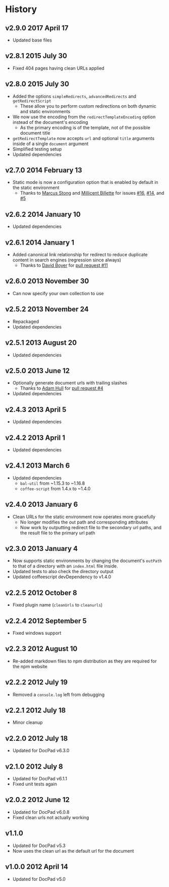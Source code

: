 # History

## v2.9.0 2017 April 17
- Updated base files

## v2.8.1 2015 July 30
- Fixed 404 pages having clean URLs applied

## v2.8.0 2015 July 30
- Added the options `simpleRedirects`, `advancedRedirects` and `getRedirectScript`
	- These allow you to perform custom redirections on both dynamic and static environments
- We now use the encoding from the `redirectTemplateEncoding` option instead of the document's encoding
	- As the primary encoding is of the template, not of the possible document title
- `getRedirectTemplate` now accepts `url` and optional `title` arguments inside of a single `document` argument
- Simplified testing setup
- Updated dependencies

## v2.7.0 2014 February 13
- Static mode is now a configuration option that is enabled by default in the static environment
	- Thanks to [Marcus Stong](https://github.com/stongo) and [Millicent Billette](https://github.com/GammaNu) for issues [#16](https://github.com/docpad/docpad-plugin-cleanurls/issues/16), [#14](https://github.com/docpad/docpad-plugin-cleanurls/pull/14), and [#5](https://github.com/docpad/docpad-plugin-cleanurls/issues/5)

## v2.6.2 2014 January 10
- Updated dependencies

## v2.6.1 2014 January 1
- Added canonical link relationship for redirect to reduce duplicate content in search engines (regression since always)
	- Thanks to [David Boyer](https://github.com/misterdai) for [pull request #11](https://github.com/docpad/docpad-plugin-cleanurls/pull/11)

## v2.6.0 2013 November 30
- Can now specify your own collection to use

## v2.5.2 2013 November 24
- Repackaged
- Updated dependencies

## v2.5.1 2013 August 20
- Updated dependencies

## v2.5.0 2013 June 12
- Optionally generate document urls with trailing slashes
	- Thanks to [Adam Hull](https://github.com/hurrymaplelad) for [pull request #4](https://github.com/docpad/docpad-plugin-cleanurls/pull/4)
- Updated dependencies

## v2.4.3 2013 April 5
- Updated dependencies

## v2.4.2 2013 April 1
- Updated dependencies

## v2.4.1 2013 March 6
- Updated dependencies
	-  `bal-util` from ~1.15.3 to ~1.16.8
	-  `coffee-script` from 1.4.x to ~1.4.0

## v2.4.0 2013 January 6
- Clean URLs for the static environment now operates more gracefully
	- No longer modifies the out path and corresponding attributes
	- Now work by outputting redirect file to the secondary url paths, and the result file to the primary url path

## v2.3.0 2013 January 4
- Now supports static environments by changing the document's `outPath` to that of a directory with an `index.html` file inside.
- Updated tests to also check the directory output
- Updated coffeescript devDependency to v1.4.0

## v2.2.5 2012 October 8
- Fixed plugin name (`cleanUrls` to `cleanurls`)

## v2.2.4 2012 September 5
- Fixed windows support

## v2.2.3 2012 August 10
- Re-added markdown files to npm distribution as they are required for the npm website

## v2.2.2 2012 July 19
- Removed a `console.log` left from debugging

## v2.2.1 2012 July 18
- Minor cleanup

## v2.2.0 2012 July 18
- Updated for DocPad v6.3.0

## v2.1.0 2012 July 8
- Updated for DocPad v6.1.1
- Fixed unit tests again

## v2.0.2 2012 June 12
- Updated for DocPad v6.0.8
- Fixed clean urls not actually working

## v1.1.0
- Updated for DocPad v5.3
- Now uses the clean url as the default url for the document

## v1.0.0 2012 April 14
- Updated for DocPad v5.0
